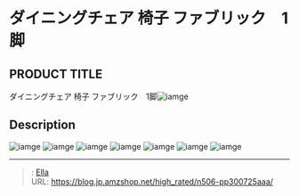 # ダイニングチェア 椅子 ファブリック　1脚


## PRODUCT TITLE 

ダイニングチェア 椅子 ファブリック　1脚![iamge](https://b2bfiles1.gigab2b.cn/image/wkseller/7404/20230201_ddda6988ce48eaa134001bdb941b3497.jpg)

## Description











![iamge](https://b2bfiles1.gigab2b.cn/image/wkseller/7404/20230201_3a0726aa70363dfa74f5202419b706a9.JPG)
![iamge](https://b2bfiles1.gigab2b.cn/image/wkseller/7404/20230201_f203a68637cc9097caba03a7121abc0e.JPG)
![iamge](https://b2bfiles1.gigab2b.cn/image/wkseller/7404/20230201_60be2edf7e0c9fc5a2b24a706d8e55b0.JPG)
![iamge](https://b2bfiles1.gigab2b.cn/image/wkseller/7404/20230201_d97d5cdc1773c7ed332e8a655b4b0948.JPG)
![iamge](https://b2bfiles1.gigab2b.cn/image/wkseller/7404/20230201_db1ec907dc01406b658e4ab38f798f57.jpg)
![iamge](https://b2bfiles1.gigab2b.cn/image/wkseller/7404/20230201_d32162b569cad487bf2fb18a7ec0f16b.JPG)
![iamge](https://b2bfiles1.gigab2b.cn/image/wkseller/7404/20221227_c4dc496f9e2d6295d01225648d1de7b9.jpg)


---

> : [Ella](https://blog.jp.amzshop.net/)  
> URL: https://blog.jp.amzshop.net/high_rated/n506-pp300725aaa/  

